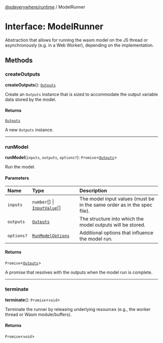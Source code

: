 [@sdeverywhere/runtime](../index.md) / ModelRunner

# Interface: ModelRunner

Abstraction that allows for running the wasm model on the JS thread
or asynchronously (e.g. in a Web Worker), depending on the implementation.

## Methods

### createOutputs

**createOutputs**(): [`Outputs`](../classes/Outputs.md)

Create an `Outputs` instance that is sized to accommodate the output variable
data stored by the model.

#### Returns

[`Outputs`](../classes/Outputs.md)

A new `Outputs` instance.

___

### runModel

**runModel**(`inputs`, `outputs`, `options?`): `Promise`<[`Outputs`](../classes/Outputs.md)\>

Run the model.

#### Parameters

| Name | Type | Description |
| :------ | :------ | :------ |
| `inputs` | `number`[] \| [`InputValue`](InputValue.md)[] | The model input values (must be in the same order as in the spec file). |
| `outputs` | [`Outputs`](../classes/Outputs.md) | The structure into which the model outputs will be stored. |
| `options?` | [`RunModelOptions`](RunModelOptions.md) | Additional options that influence the model run. |

#### Returns

`Promise`<[`Outputs`](../classes/Outputs.md)\>

A promise that resolves with the outputs when the model run is complete.

___

### terminate

**terminate**(): `Promise`<`void`\>

Terminate the runner by releasing underlying resources (e.g., the worker thread or
Wasm module/buffers).

#### Returns

`Promise`<`void`\>
